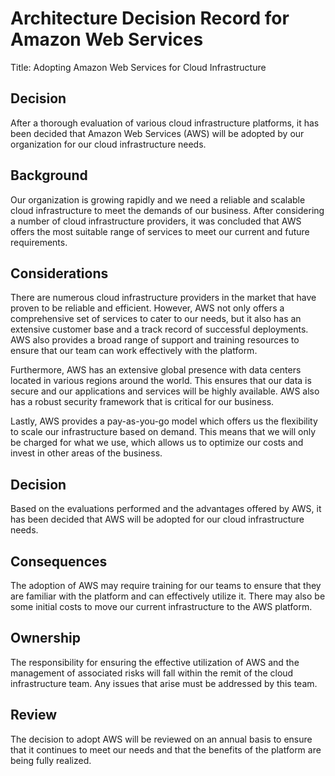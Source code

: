 # Architecture Decision Record for Amazon Web Services

Title: Adopting Amazon Web Services for Cloud Infrastructure

## Decision

After a thorough evaluation of various cloud infrastructure platforms, it has been decided that Amazon Web Services (AWS) will be adopted by our organization for our cloud infrastructure needs.

## Background

Our organization is growing rapidly and we need a reliable and scalable cloud infrastructure to meet the demands of our business. After considering a number of cloud infrastructure providers, it was concluded that AWS offers the most suitable range of services to meet our current and future requirements.

## Considerations

There are numerous cloud infrastructure providers in the market that have proven to be reliable and efficient. However, AWS not only offers a comprehensive set of services to cater to our needs, but it also has an extensive customer base and a track record of successful deployments. AWS also provides a broad range of support and training resources to ensure that our team can work effectively with the platform.

Furthermore, AWS has an extensive global presence with data centers located in various regions around the world. This ensures that our data is secure and our applications and services will be highly available. AWS also has a robust security framework that is critical for our business.

Lastly, AWS provides a pay-as-you-go model which offers us the flexibility to scale our infrastructure based on demand. This means that we will only be charged for what we use, which allows us to optimize our costs and invest in other areas of the business.

## Decision

Based on the evaluations performed and the advantages offered by AWS, it has been decided that AWS will be adopted for our cloud infrastructure needs.

## Consequences

The adoption of AWS may require training for our teams to ensure that they are familiar with the platform and can effectively utilize it. There may also be some initial costs to move our current infrastructure to the AWS platform.

## Ownership

The responsibility for ensuring the effective utilization of AWS and the management of associated risks will fall within the remit of the cloud infrastructure team. Any issues that arise must be addressed by this team.

## Review

The decision to adopt AWS will be reviewed on an annual basis to ensure that it continues to meet our needs and that the benefits of the platform are being fully realized.

